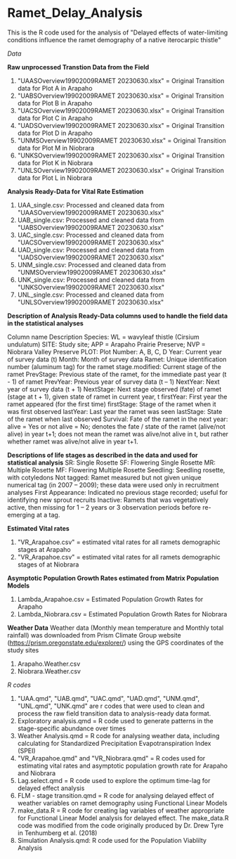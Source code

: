 # Ramet_Delay_Analysis
This is the R code used for the analysis of "Delayed effects of water-limiting conditions influence the ramet demography of a native iterocarpic thistle"

*Data*

**Raw unprocessed Transtion Data from the Field**
1. "UAASOverview19902009RAMET 20230630.xlsx" = Original Transition data for Plot A in Arapaho
2. "UABSOverview19902009RAMET 20230630.xlsx" = Original Transition data for Plot B in Arapaho
3. "UACSOverview19902009RAMET 20230630.xlsx" = Original Transition data for Plot C in Arapaho
4. "UADSOverview19902009RAMET 20230630.xlsx" = Original Transition data for Plot D in Arapaho
5. "UNMSOverview19902009RAMET 20230630.xlsx" = Original Transition data for Plot M in Niobrara
6. "UNKSOverview19902009RAMET 20230630.xlsx" = Original Transition data for Plot K in Niobrara
7. "UNLSOverview19902009RAMET 20230630.xlsx" = Original Transition data for Plot L in Niobrara

**Analysis Ready-Data for Vital Rate Estimation**
1. UAA_single.csv: Processed and cleaned data from "UAASOverview19902009RAMET 20230630.xlsx"
2. UAB_single.csv: Processed and cleaned data from "UABSOverview19902009RAMET 20230630.xlsx"
3. UAC_single.csv: Processed and cleaned data from "UACSOverview19902009RAMET 20230630.xlsx"
4. UAD_single.csv: Processed and cleaned data from "UADSOverview19902009RAMET 20230630.xlsx"
5. UNM_single.csv: Processed and cleaned data from "UNMSOverview19902009RAMET 20230630.xlsx"
6. UNK_single.csv: Processed and cleaned data from "UNKSOverview19902009RAMET 20230630.xlsx"
7. UNL_single.csv: Processed and cleaned data from "UNLSOverview19902009RAMET 20230630.xlsx"

**Description of Analysis Ready-Data columns used to handle the field data in the statistical analyses**

Column name	Description
Species:	WL = wavyleaf thistle (Cirsium undulatum)
SITE:	Study site; APP = Arapaho Prairie Preserve; NVP = Niobrara Valley Preserve
PLOT:	Plot Number: A, B, C, D
Year:	Current year of survey data (t)
Month:	Month of survey data
Ramet:	Unique identification number (aluminum tag) for the ramet
stage.modified:	Current stage of the ramet
PrevStage:	Previous state of the ramet, for the immediate past year (t - 1) of ramet
PrevYear:	Previous year of survey data (t – 1)
NextYear:	Next year of survey data (t + 1)
NextStage:	Next stage observed (fate) of ramet (stage at t + 1), given state of ramet in current year, t
firstYear:	First year the ramet appeared (for the first time)
firstStage:	Stage of the ramet when it was first observed 
lastYear:	Last year the ramet was seen
lastStage:	State of the ramet when last observed
Survival:	Fate of the ramet in the next year: alive = Yes or not alive = No; denotes the fate / state of the ramet (alive/not alive) in year t+1; does not mean the ramet was alive/not alive in  t, but rather whether ramet was alive/not alive in year t+1.

**Descriptions of life stages as described in the data and used for statistical analysis**
SR:	Single Rosette
SF:	Flowering Single Rosette
MR:	Multiple Rosette
MF:	Flowering Multiple Rosette
Seedling:	Seedling rosette, with cotyledons 
Not tagged:	Ramet measured but not given unique numerical tag (in 2007 – 2009); these data were used only in recruitment analyses 
First Appearance:	Indicated no previous stage recorded; useful for identifying new sprout recruits
Inactive:	Ramets that was vegetatively active, then missing for 1 – 2 years or 3 observation periods before re-emerging at a tag.


**Estimated Vital rates**
1. "VR_Arapahoe.csv" = estimated vital rates for all ramets demographic stages at Arapaho
2. "VR_Arapahoe.csv" = estimated vital rates for all ramets demographic stages of at Niobrara

**Asymptotic Population Growth Rates estimated from Matrix Population Models**
1. Lambda_Arapahoe.csv = Estimated Population Growth Rates for Arapaho
2. Lambda_Niobrara.csv = Estimated Population Growth Rates for Niobrara

**Weather Data**
Weather data (Monthly mean temperature and Monthly total rainfall) was downloaded from Prism Climate Group website (https://prism.oregonstate.edu/explorer/) 
using the GPS coordinates of the study sites
1. Arapaho.Weather.csv
2. Niobrara.Weather.csv

*R codes*
1. "UAA.qmd", "UAB.qmd", "UAC.qmd", "UAD.qmd", "UNM.qmd", "UNL.qmd", "UNK.qmd" are r codes that were used to clean and 
process the raw field transition data to analysis-ready data format.
2. Exploratory analysis.qmd = R code used to generate patterns in the stage-specific abundance over times
3. Weather Analysis.qmd = R code for analysing weather data, including calculating for Standardized Precipitation Evapotranspiration Index (SPEI)
4. "VR_Arapahoe.qmd" and "VR_Niobrara.qmd" = R codes used for estimating vital rates and asymptotic population growth rate for Arapaho and Niobrara
5. Lag.select.qmd = R code used to explore the optimum time-lag for delayed effect analysis
6. FLM - stage transition.qmd = R code for analysing delayed effect of weather variables on ramet demography using Functional Linear Models
7. make_data.R = R code for creating lag variables of weather appropriate for Functional Linear Model analysis for delayed effect. 
The make_data.R code was modified from the code originally produced by Dr. Drew Tyre in Tenhumberg et al. (2018)
8. Simulation Analysis.qmd: R code used for the Population Viablilty Analysis

